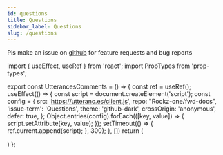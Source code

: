 ```yaml
---
id: questions
title: Questions
sidebar_label: Questions
slug: /questions
---
```


Pls make an issue on [github](https://github.com/BarakBinyamin/fwd) for feature requests and bug reports


import { useEffect, useRef } from 'react';
import PropTypes from 'prop-types';

export const UtterancesComments = () => {
  const ref = useRef();
  useEffect(() => {
    const script = document.createElement('script');
    const config = {
      src: 'https://utteranc.es/client.js',
      repo: "Rockz-one/fwd-docs",
      'issue-term': 'Questions',
      theme: 'github-dark',
      crossOrigin: 'anonymous',
      defer: true,
    };
    Object.entries(config).forEach(([key, value]) => {
      script.setAttribute(key, value);
    });
    setTimeout(() => {
      ref.current.append(script);
    }, 300);
  }, [])
  return (<div ref={ref} />)
};

<UtterancesComments/>